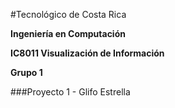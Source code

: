 #Tecnológico de Costa Rica

**Ingeniería en Computación**

**IC8011 Visualización de Información**

**Grupo 1**

###Proyecto 1 - Glifo Estrella
